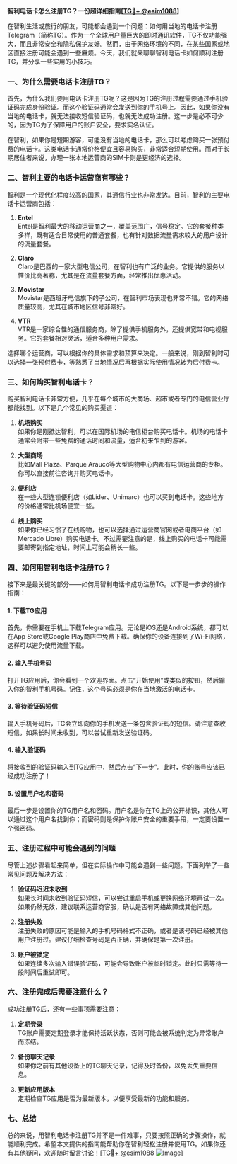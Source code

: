 **智利电话卡怎么注册TG？一份超详细指南[[TG💪+ @esim1088](https://t.me/s/esim1088)]**

在智利生活或旅行的朋友，可能都会遇到一个问题：如何用当地的电话卡注册Telegram（简称TG）。作为一个全球用户量巨大的即时通讯软件，TG不仅功能强大，而且非常安全和隐私保护友好。然而，由于网络环境的不同，在某些国家或地区直接注册可能会遇到一些麻烦。今天，我们就来聊聊智利电话卡如何顺利注册TG，并分享一些实用的小技巧。

### 一、为什么需要电话卡注册TG？

首先，为什么我们要用电话卡注册TG呢？这是因为TG的注册过程需要通过手机验证码完成身份验证。而这个验证码通常会发送到你的手机号上。因此，如果你没有当地的电话卡，就无法接收短信验证码，也就无法成功注册。这一步是必不可少的，因为TG为了保障用户的账户安全，要求实名认证。

在智利，如果你是短期游客，可能没有当地的电话卡，那么可以考虑购买一张预付费的电话卡。这类电话卡通常价格便宜且容易购买，非常适合短期使用。而对于长期居住者来说，办理一张本地运营商的SIM卡则是更经济的选择。

### 二、智利主要的电话卡运营商有哪些？

智利是一个现代化程度较高的国家，其通信行业也非常发达。目前，智利的主要电话卡运营商包括：

1. **Entel**  
   Entel是智利最大的移动运营商之一，覆盖范围广，信号稳定。它的套餐种类多样，既有适合日常使用的普通套餐，也有针对数据流量需求较大的用户设计的流量套餐。

2. **Claro**  
   Claro是巴西的一家大型电信公司，在智利也有广泛的业务。它提供的服务以性价比高著称，尤其是在流量套餐方面，经常推出优惠活动。

3. **Movistar**  
   Movistar是西班牙电信旗下的子公司，在智利市场表现也非常不错。它的网络质量较高，尤其在城市地区信号非常好。

4. **VTR**  
   VTR是一家综合性的通信服务商，除了提供手机服务外，还提供宽带和电视服务。它的套餐相对灵活，适合多种用户需求。

选择哪个运营商，可以根据你的具体需求和预算来决定。一般来说，刚到智利时可以选择一张预付费卡，等熟悉了当地情况后再根据实际使用情况转为后付费卡。

### 三、如何购买智利电话卡？

购买智利电话卡非常方便，几乎在每个城市的大商场、超市或者专门的电信营业厅都能找到。以下是几个常见的购买渠道：

1. **机场购买**  
   如果你是刚抵达智利，可以在国际机场的电信柜台购买电话卡。机场的电话卡通常会附带一些免费的通话时间和流量，适合初来乍到的游客。

2. **大型商场**  
   比如Mall Plaza、Parque Arauco等大型购物中心内都有电信运营商的专柜。你可以直接前往咨询并购买电话卡。

3. **便利店**  
   在一些大型连锁便利店（如Lider、Unimarc）也可以买到电话卡。这些地方的价格通常比机场便宜一些。

4. **线上购买**  
   如果你已经习惯了在线购物，也可以选择通过运营商官网或者电商平台（如Mercado Libre）购买电话卡。不过需要注意的是，线上购买的电话卡可能需要邮寄到指定地址，时间上可能会稍长一些。

### 四、如何用智利电话卡注册TG？

接下来是最关键的部分——如何用智利电话卡成功注册TG。以下是一步步的操作指南：

#### 1. 下载TG应用
首先，你需要在手机上下载Telegram应用。无论是iOS还是Android系统，都可以在App Store或Google Play商店中免费下载。确保你的设备连接到了Wi-Fi网络，这样可以避免使用流量下载。

#### 2. 输入手机号码
打开TG应用后，你会看到一个欢迎界面。点击“开始使用”或类似的按钮，然后输入你的智利手机号码。记住，这个号码必须是你在当地激活的电话卡。

#### 3. 等待验证码短信
输入手机号码后，TG会立即向你的手机发送一条包含验证码的短信。请注意查收短信，如果长时间未收到，可以尝试重新发送验证码。

#### 4. 输入验证码
将接收到的验证码输入到TG应用中，然后点击“下一步”。此时，你的账号应该已经成功注册了！

#### 5. 设置用户名和密码
最后一步是设置你的TG用户名和密码。用户名是你在TG上的公开标识，其他人可以通过这个用户名找到你；而密码则是保护你账户安全的重要手段，一定要设置一个强密码。

### 五、注册过程中可能会遇到的问题

尽管上述步骤看起来简单，但在实际操作中可能会遇到一些问题。下面列举了一些常见问题及解决方法：

1. **验证码迟迟未收到**  
   如果长时间未收到验证码短信，可以尝试重启手机或更换网络环境再试一次。如果仍然无效，建议联系运营商客服，确认是否有网络故障或其他问题。

2. **注册失败**  
   注册失败的原因可能是输入的手机号码格式不正确，或者是该号码已经被其他用户注册过。建议仔细检查号码是否正确，并确保是第一次注册。

3. **账户被锁定**  
   如果连续多次输入错误验证码，可能会导致账户被临时锁定。此时只需等待一段时间后重试即可。

### 六、注册完成后需要注意什么？

成功注册TG后，还有一些事项需要注意：

1. **定期登录**  
   TG账户需要定期登录才能保持活跃状态，否则可能会被系统判定为异常账户而冻结。

2. **备份聊天记录**  
   如果你之前有其他设备上的TG聊天记录，记得及时备份，以免丢失重要信息。

3. **更新应用版本**  
   定期检查TG应用是否为最新版本，以便享受最新的功能和服务。

### 七、总结

总的来说，用智利电话卡注册TG并不是一件难事，只要按照正确的步骤操作，就能顺利完成。希望本文提供的指南能帮助你在智利轻松注册并使用TG。如果你还有其他疑问，欢迎随时留言讨论！[[TG💪+ @esim1088](https://t.me/s/esim1088) ![Image](https://i.postimg.cc/4NQfJmqS/Snipaste-2025-05-13-00-14-12.png)]